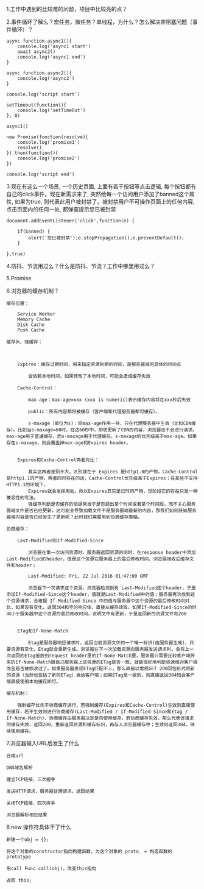 1.工作中遇到的比较难的问题，项目中比较亮的点？


2.事件循环了解么？宏任务，微任务？单线程，为什么？怎么解决非阻塞问题（事件循环）？

    async function async1(){
        console.log('async1 start')
        await async2()
        console.log('async1 end')
    }

    async function async2(){
        console.log('async2')
    }

    console.log('script start')

    setTimeout(function(){
        console.log('setTimeOut')
    }, 0)

    async1()

    new Promise(function(resolve){
        console.log('promise1') 
        resolve()
    }).then(function(){
        console.log('promise2') 
    })

    console.log('script end')


3.现在有这么一个场景, 一个历史⻚面, 上面有若干按钮等点击逻辑, 每个按钮都有自己的click事件。现在新需求来了, 突然给每一个访问用户添加了banned这个属性, 如果为true, 则代表此用户被封禁了。被封禁用户不可操作⻚面上的任何内容, 点击⻚面内的任何一处, 都弹窗提示您已被封禁

    document.addEventListener('click',function(e) {

        if(banned) {
            alert('您已被封禁');e.stopPropagation();e.preventDefault();
        }

    },true)


4.防抖、节流用过么？什么是防抖、节流？工作中哪里用过么？


5.Promise



6.浏览器的缓存机制？

    缓存位置：

        Service Worker
        Memory Cache
        Disk Cache
        Push Cache

    缓存头、强缓存：



        Expires：缓存过期时间，用来指定资源到期的时间，是服务器端的具体的时间点

            会依赖本地时间，如果修改了本地时间，可能会造成缓存失效

        Cache-Control：

            max-age：max-age=xxx (xxx is numeric)表示缓存内容将在xxx秒后失效

            public：所有内容都将被缓存（客户端和代理服务器都可缓存）。

            s-maxage（单位为s)：同max-age作用一样，只在代理服务器中生效（比如CDN缓存）。比如当s-maxage=60时，在这60秒中，即使更新了CDN的内容，浏览器也不会进行请求。max-age用于普通缓存，而s-maxage用于代理缓存。s-maxage的优先级高于max-age。如果存在s-maxage，则会覆盖掉max-age和Expires header。

        
        Expires和Cache-Control两者对比：

            其实这两者差别不大，区别就在于 Expires 是http1.0的产物，Cache-Control是http1.1的产物，两者同时存在的话，Cache-Control优先级高于Expires；在某些不支持HTTP1.1的环境下，
            Expires就会发挥用处。所以Expires其实是过时的产物，现阶段它的存在只是一种兼容性的写法。
            强缓存判断是否缓存的依据来自于是否超出某个时间或者某个时间段，而不关心服务器端文件是否已经更新，这可能会导致加载文件不是服务器端最新的内容，那我们如何获知服务器端内容是否已经发生了更新呢？此时我们需要用到协商缓存策略。
    
    协商缓存：

        Last-Modified和If-Modified-Since

            浏览器在第一次访问资源时，服务器返回资源的同时，在response header中添加 Last-Modified的header，值是这个资源在服务器上的最后修改时间，浏览器接收后缓存文件和header；

            Last-Modified: Fri, 22 Jul 2016 01:47:00 GMT

            浏览器下一次请求这个资源，浏览器检测到有 Last-Modified这个header，于是添加If-Modified-Since这个header，值就是Last-Modified中的值；服务器再次收到这个资源请求，会根据 If-Modified-Since 中的值与服务器中这个资源的最后修改时间对比，如果没有变化，返回304和空的响应体，直接从缓存读取，如果If-Modified-Since的时间小于服务器中这个资源的最后修改时间，说明文件有更新，于是返回新的资源文件和200


        ETag和If-None-Match

            Etag是服务器响应请求时，返回当前资源文件的一个唯一标识(由服务器生成)，只要资源有变化，Etag就会重新生成。浏览器在下一次加载资源向服务器发送请求时，会将上一次返回的Etag值放到request header里的If-None-Match里，服务器只需要比较客户端传来的If-None-Match跟自己服务器上该资源的ETag是否一致，就能很好地判断资源相对客户端而言是否被修改过了。如果服务器发现ETag匹配不上，那么直接以常规GET 200回包形式将新的资源（当然也包括了新的ETag）发给客户端；如果ETag是一致的，则直接返回304知会客户端直接使用本地缓存即可。

    缓存机制：

        强制缓存优先于协商缓存进行，若强制缓存(Expires和Cache-Control)生效则直接使用缓存，若不生效则进行协商缓存(Last-Modified / If-Modified-Since和Etag / If-None-Match)，协商缓存由服务器决定是否使用缓存，若协商缓存失效，那么代表该请求的缓存失效，返回200，重新返回资源和缓存标识，再存入浏览器缓存中；生效则返回304，继续使用缓存。

7.浏览器输入URL后发生了什么

    合成url

    DNS域名解析

    建立TCP链接，三次握手

    发送HTTP请求，服务器处理请求，返回结果

    关闭TCP链接，四次挥手

    浏览器解析相应结果



6.new 操作符具体干了什么

    新建一个obj = {};

    将这个对象的constructor指向构建函数，为这个对象的_proto_ = 构造函数的 prototype

    用call Func.call(obj)，改变this指向

    返回 this;